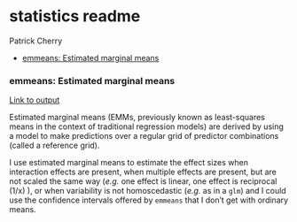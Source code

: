 statistics readme
================
Patrick Cherry

- <a href="#emmeans-estimated-marginal-means"
  id="toc-emmeans-estimated-marginal-means">emmeans: Estimated marginal
  means</a>

### emmeans: Estimated marginal means

[Link to
output](https://github.com/pdcherry/statistics/blob/main/emmeans_estimated_marginal_means.md)

Estimated marginal means (EMMs, previously known as least-squares means
in the context of traditional regression models) are derived by using a
model to make predictions over a regular grid of predictor combinations
(called a reference grid).

I use estimated marginal means to estimate the effect sizes when
interaction effects are present, when multiple effects are present, but
are not scaled the same way (*e.g.* one effect is linear, one effect is
reciprocal (1/x) ), or when variability is not homoscedastic (*e.g.* as
in a `glm`) and I could use the confidence intervals offered by
`emmeans` that I don’t get with ordinary means.
